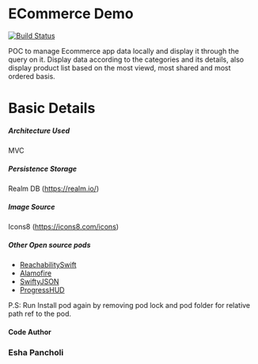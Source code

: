 # ECommerce Demo

[![Build Status](https://travis-ci.org/joemccann/dillinger.svg?branch=master)](https://github.com/eshajari/EJ-Ecomm)

 POC to manage Ecommerce app data locally and display it through the query on it. Display data according to the categories and its details, also display product list based on the most viewd, most shared and most ordered basis.

# Basic Details

##### Architecture Used
MVC
##### Persistence Storage   
Realm DB (https://realm.io/)
##### Image Source
Icons8 (https://icons8.com/icons)
##### Other Open source pods
  - [ReachabilitySwift](https://github.com/ashleymills/Reachability.swift)
  - [Alamofire](https://github.com/Alamofire/Alamofire)
  - [SwiftyJSON](https://github.com/SwiftyJSON/SwiftyJSON)
  - [ProgressHUD](https://github.com/relatedcode/ProgressHUD)

P.S: Run Install pod again by removing pod lock and pod folder for relative path ref to the pod.

#### Code Author
### Esha Pancholi




##
